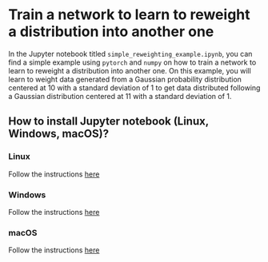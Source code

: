 # Train a network to learn to reweight a distribution into another one

In the Jupyter notebook titled ```simple_reweighting_example.ipynb```, you can find a simple example using ```pytorch``` and ```numpy``` on how to train a network to learn to reweight a distribution into another one. On this example, you will learn to weight data generated from a Gaussian probability distribution centered at 10 with a standard deviation of 1 to get data distributed following a Gaussian distribution centered at 11 with a standard deviation of 1.

## How to install Jupyter notebook (Linux, Windows, macOS)?

### Linux

Follow the instructions [here](https://www.geeksforgeeks.org/how-to-install-jupyter-notebook-on-macos/)

### Windows

Follow the instructions [here](https://medium.com/@kswalawage/install-python-and-jupyter-notebook-to-windows-10-64-bit-66db782e1d02)

### macOS

Follow the instructions [here](https://www.geeksforgeeks.org/how-to-install-jupyter-notebook-on-macos/)
